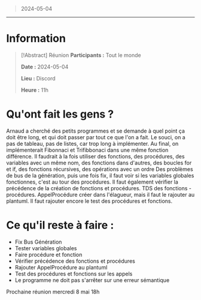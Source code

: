 > 2024-05-04

---

# Information

>[!Abstract] Réunion
>**Participants :** Tout le monde
>
>**Date :** 2024-05-04
>
>**Lieu :** Discord
>
>**Heure :** 11h

# Qu'ont fait les gens ? 

Arnaud a cherché des petits programmes et se demande à quel point ça doit être long, et qui doit passer par tout ce que l'on a fait. Le souci, on a pas de tableau, pas de listes, car trop long à implémenter. Au final, on implémenterait Fibonnaci et Trifibbonaci dans une même fonction différence. Il faudrait à la fois utiliser des fonctions, des procédures, des variables avec un même nom, des fonctions dans d'autres, des boucles for et if, des fonctions récursives, des opérations avec un ordre
Des problèmes de bus de la génération, puis une fois fix, il faut voir si les variables globales fonctionnes, c'est au tour des procédures. Il faut également vérifier la précédence de la création de fonctions et procédures. TDS des fonctions - procédures. AppelProcédure créer dans l'élagueur, mais il faut le rajouter au plantuml. Il faut rajouter encore le test des procédures et fonctions.

# Ce qu'il reste à faire :

- Fix Bus Génération
- Tester variables globales
- Faire procédure et fonction
- Vérifier précédence des fonctions et procédures
- Rajouter AppelProcédure au plantuml
- Test des procédures et fonctions sur les appels
- Le programme ne doit pas s'arrêter sur une erreur sémantique

Prochaine réunion mercredi 8 mai 18h